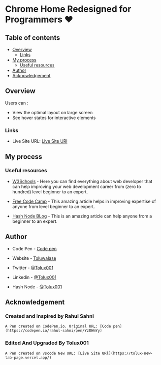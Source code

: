 # Chrome Home Redesigned for Programmers ❤️


## Table of contents

- [Overview](#overview)
  - [Links](#links)
- [My process](#my-process)
  - [Useful resources](#useful-resources)
- [Author](#author)
- [Acknowledgement](#acknowledgement)

## Overview

Users can :

- View the optimal layout on large screen
- See hover states for interactive elements

### Links

- Live Site URL: [Live Site URl](https://tolux-new-tab-page.vercel.app/)

## My process

### Useful resources

- [W3Schools](w3schools.com) - Here you can find everything about web developer that can help improving your web development career from (zero to hundred) level beginner to an expert.

- [Free Code Camp](https://www.freecodecamp.org) - This amazing article helps in improving expertise of anyone from level beginner to an expert.

- [Hash Node BLog](tolux.hashnode.dev) - This is an amazing article can help anyone from a beginner to an expert.

## Author

- Code Pen - [Code pen](https://codepen.io/rahul-sahni/pen/YzOWmYy)

- Website - [Toluwalase](https://www.linkedin.com/in/tolux)

- Twitter - [@Tolux001](https://www.twitter.com/tolux001)

- Linkedin - [@Tolux001](https://www.linkedin.com/in/tolux)

- Hash Node - [@Tolux001](tolux.hashnode.dev)


## Acknowledgement

 ### Created and Inspired by Rahul Sahni
    A Pen created on CodePen.io. Original URL: [Code pen](https://codepen.io/rahul-sahni/pen/YzOWmYy)
 ### Edited And Upgraded By Tolux001
    A Pen created on vscode New URL: [Live Site URl](https://tolux-new-tab-page.vercel.app/)